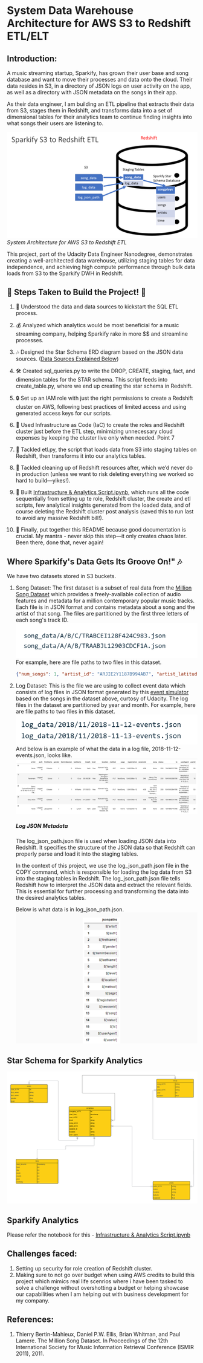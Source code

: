 # System Data Warehouse Architecture for AWS S3 to Redshift ETL/ELT

## Introduction:
A music streaming startup, Sparkify, has grown their user base and song database and want to move their processes and data onto the cloud. Their data resides in S3, in a directory of JSON logs on user activity on the app, as well as a directory with JSON metadata on the songs in their app.

As their data engineer, I am building an ETL pipeline that extracts their data from S3, stages them in Redshift, and transforms data into a set of dimensional tables for their analytics team to continue finding insights into what songs their users are listening to.

![System Architecture for AWS S3 to Redshift ETL](images/Sparkify-S3-to-Redshift.png "System Architecture for AWS S3 to Redshift ETL")
*System Architecture for AWS S3 to Redshift ETL* 

This project, part of the Udacity Data Engineer Nanodegree, demonstrates creating a well-architected data warehouse, utilizing staging tables for data independence, and achieving high compute performance through bulk data loads from S3 to the Sparkify DWH in Redshift.

## 🚧 Steps Taken to Build the Project! 🚧
1. 🎯 Understood the data and data sources to kickstart the SQL ETL process.

2. 💰 Analyzed which analytics would be most beneficial for a music streaming company, helping Sparkify rake in more $$ and streamline processes.

3. 🎶 Designed the Star Schema ERD diagram based on the JSON data sources. ([Data Sources Explained Below](#where-sparkifys-data-gets-its-groove-on-🎶))

4. 🛠️ Created sql_queries.py to write the DROP, CREATE, staging, fact, and dimension tables for the STAR schema. This script feeds into create_table.py, where we end up creating the star schema in Redshift.

5. 🔒 Set up an IAM role with just the right permissions to create a Redshift cluster on AWS, following best practices of limited access and using generated access keys for our scripts.

6. 🧱 Used Infrastructure as Code (IaC) to create the roles and Redshift cluster just before the ETL step, minimizing unnecessary cloud expenses by keeping the cluster live only when needed.
Point 7

7. 🚀 Tackled etl.py, the script that loads data from S3 into staging tables on Redshift, then transforms it into our analytics tables.

8. 🧹 Tackled cleaning up of Redshift resources after, which we’d never do in production (unless we want to risk deleting everything we worked so hard to build—yikes!).

9. 🤖 Built [Infrastructure & Analytics Script.ipynb](https://github.com/trishh088/Data-Engineering-With-AWS/blob/main/Cloud%20Data%20Warehouses/Infrastructure%20%26%20Analytics%20Script.ipynb), which runs all the code sequentially from setting up te role, Redshift cluster, the create and etl scripts, few analytical insights generated from the loaded data, and of course deleting the Redshift cluster post analysis (saved this to run last to avoid any massive Redshift bill!).

10. 📜 Finally, put together this README because good documentation is crucial. My mantra - never skip this step—it only creates chaos later. Been there, done that, never again!

## Where Sparkify's Data Gets Its Groove On!" 🎶

We have two datasets stored in S3 buckets.
1. Song Dataset:
The first dataset is a subset of real data from the [Million Song Dataset](http://millionsongdataset.com/) which provides a freely-available collection of audio features and metadata for a million contemporary popular music tracks.
Each file is in JSON format and contains metadata about a song and the artist of that song. The files are partitioned by the first three letters of each song's track ID.
![Song json file partition](images/song-data.png)
For example, here are file paths to two files in this dataset.


    ``` json
    {"num_songs": 1, "artist_id": "ARJIE2Y1187B994AB7", "artist_latitude": null, "artist_longitude": null, "artist_location": "", "artist_name": "Line Renaud", "song_id": "SOUPIRU12A6D4FA1E1", "title": "Der Kleine Dompfaff", "duration": 152.92036, "year": 0}
    ```

2. Log Dataset:
This is the file we are using to collect event data which consists of log files in JSON format generated by this [event simulator](https://github.com/Interana/eventsim) based on the songs in the dataset above, curtosy of Udacity.
The log files in the dataset are partitioned by year and month. For example, here are file paths to two files in this dataset.
![Log dataset file paths](images/log-dataset.png)
And below is an example of what the data in a log file, 2018-11-12-events.json, looks like.
![Data for 2018-11-12-events.json](images/event-data.png)


    ##### Log JSON Metadata
    The log_json_path.json file is used when loading JSON data into Redshift. It specifies the structure of the JSON data so that Redshift can properly parse and load it into the staging tables.

    In the context of this project, we use the log_json_path.json file in the COPY command, which is responsible for loading the log data from S3 into the staging tables in Redshift. The log_json_path.json file tells Redshift how to interpret the JSON data and extract the relevant fields. This is essential for further processing and transforming the data into the desired analytics tables.

    Below is what data is in log_json_path.json.
    ![Snippet of log_json_path.json](images/log-json-path.png)



## Star Schema for Sparkify Analytics
![Star Schema for Sparkify](images/AWS-REDSHIFT-UDACITY-ERD.png)

## Sparkify Analytics
Please refer the notebook for this - [Infrastructure & Analytics Script.ipynb](https://github.com/trishh088/Data-Engineering-With-AWS/blob/main/Cloud%20Data%20Warehouses/Infrastructure%20%26%20Analytics%20Script.ipynb)

## Challenges faced:
1. Setting up security for role creation of Redshift cluster.
2. Making sure to not go over budget when using AWS credits to build this project which mimics real life scenrios where i have been tasked to solve a challenge without overshotting a budget or helping showcase our capabilities when I am helping out with business development for my company.
## References:
1. Thierry Bertin-Mahieux, Daniel P.W. Ellis, Brian Whitman, and Paul Lamere. 
The Million Song Dataset. In Proceedings of the 12th International Society
for Music Information Retrieval Conference (ISMIR 2011), 2011.
